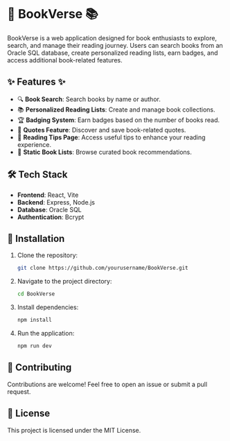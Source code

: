 # 📖 BookVerse 📚

BookVerse is a web application designed for book enthusiasts to explore, search, and manage their reading journey. Users can search books from an Oracle SQL database, create personalized reading lists, earn badges, and access additional book-related features.

## ✨ Features ✨
- 🔍 **Book Search**: Search books by name or author.
- 📚 **Personalized Reading Lists**: Create and manage book collections.
- 🏆 **Badging System**: Earn badges based on the number of books read.
- 💬 **Quotes Feature**: Discover and save book-related quotes.
- 📖 **Reading Tips Page**: Access useful tips to enhance your reading experience.
- 📜 **Static Book Lists**: Browse curated book recommendations.

## 🛠 Tech Stack
- **Frontend**: React, Vite
- **Backend**: Express, Node.js
- **Database**: Oracle SQL
- **Authentication**: Bcrypt

## 🚀 Installation
1. Clone the repository:
   ```sh
   git clone https://github.com/yourusername/BookVerse.git
   ```
2. Navigate to the project directory:
   ```sh
   cd BookVerse
   ```
3. Install dependencies:
   ```sh
   npm install
   ```
4. Run the application:
   ```sh
   npm run dev
   ```

## 🤝 Contributing
Contributions are welcome! Feel free to open an issue or submit a pull request.

## 📜 License
This project is licensed under the MIT License.

